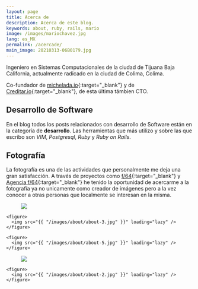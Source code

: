 ```yaml
---
layout: page
title: Acerca de
description: Acerca de este blog.
keywords: about, ruby, rails, mario
image: /images/mariochavez.jpg
lang: es_MX
permalink: /acercade/
main_image: 20210313-06B0179.jpg
---
```


Ingeniero en Sistemas Computacionales de la ciudad de Tijuana Baja California, actualmente radicado en la ciudad de Colima, Colima.

Co-fundador de [michelada.io](https://michelada.io){:target="_blank"} y de [Creditar.io](https://creditar.io){:target="_blank"}, de esta última támbien CTO.

## Desarrollo de Software
En el blog todos los posts relacionados con desarrollo de Software están en la categoría de **desarrollo**. Las herramientas que más utilizo y sobre las que escribo son *VIM*, *Postgresql*, *Ruby* y *Ruby on Rails*.

## Fotografía
La fotografía es una de las actividades que personalmente me deja una gran satisfacción. A través de proyectos como [f/64](https://f64.io){:target="_blank"} y [Agencia f/64](https://agencia.f64.io){:target="_blank"} he tenido la oportunidad de acercarme a la fotografía ya no unicamente como creador de imágenes pero a la vez conocer a otras personas que localmente se interesan en la misma.

<div class="gallery space-y-2 not-prose">
  <div class="gallery-3">
    <figure>
      <img src="{{ "/images/about/about-4.jpg" }}" loading="lazy" />
    </figure>

    <figure>
      <img src="{{ "/images/about/about-3.jpg" }}" loading="lazy" />
    </figure>

    <figure>
      <img src="{{ "/images/about/about-5.jpg" }}" loading="lazy" />
    </figure>
  </div>

  <div class="gallery-2">
    <figure>
      <img src="{{ "/images/about/about-1.jpg" }}" loading="lazy" />
    </figure>

    <figure>
      <img src="{{ "/images/about/about-2.jpg" }}" loading="lazy" />
    </figure>
  </div>
</div>
